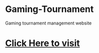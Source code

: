 # Gaming-Tournament
 Gaming tournament management website
 <br>
# <a href="https://suvamnaskar.github.io/Gaming-Tournament/">Click Here to visit</a>
